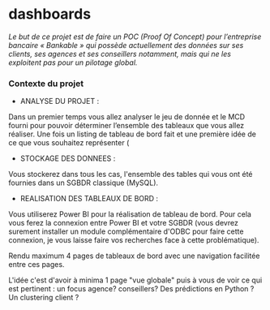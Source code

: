 # dashboards

<i> Le but de ce projet est de faire un POC (Proof Of Concept) pour l’entreprise bancaire « Bankable » qui possède actuellement des données sur ses clients, ses agences et ses conseillers notamment, mais qui ne les exploitent pas pour un pilotage global. </i>

### Contexte du projet

- ANALYSE DU PROJET :

Dans un premier temps vous allez analyser le jeu de donnée et le MCD fourni pour pouvoir déterminer l’ensemble des tableaux que vous allez réaliser. Une fois un listing de tableau de bord fait et une première idée de ce que vous souhaitez représenter (

- STOCKAGE DES DONNEES :

Vous stockerez dans tous les cas, l'ensemble des tables qui vous ont été fournies dans un SGBDR classique (MySQL). 

- REALISATION DES TABLEAUX DE BORD :

Vous utiliserez Power BI pour la réalisation de tableau de bord. Pour cela vous ferez la connexion entre Power BI et votre SGBDR (vous devrez surement installer un module complémentaire d'ODBC pour faire cette connexion, je vous laisse faire vos recherches face à cette problématique).


Rendu maximum 4 pages de tableaux de bord avec une navigation facilitée entre ces pages.

L'idée c'est d'avoir à minima 1 page "vue globale" puis à vous de voir ce qui est pertinent : un focus agence? conseillers? Des prédictions en Python ? Un clustering client ?
